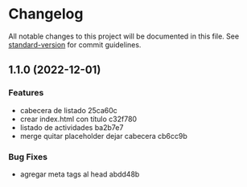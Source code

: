 # Changelog

All notable changes to this project will be documented in this file. See [standard-version](https://github.com/conventional-changelog/standard-version) for commit guidelines.

## 1.1.0 (2022-12-01)


### Features

* cabecera de listado 25ca60c
* crear index.html con título c32f780
* listado de actividades ba2b7e7
* merge quitar placeholder dejar cabecera cb6cc9b


### Bug Fixes

* agregar meta tags al head abdd48b
